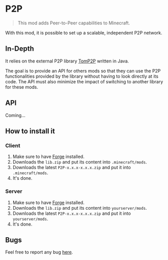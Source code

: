 # P2P

> This mod adds Peer-to-Peer capabilities to Minecraft.

With this mod, it is possible to set up a scalable, independent P2P network.

## In-Depth

It relies on the external P2P library [TomP2P](http://tomp2p.net/) written in Java.

The goal is to provide an API for others mods so that they can use the P2P functionalities provided by the library without having to look directly at its code. The API must also minimize the impact of switching to another library for these mods.

## API

Coming...

## How to install it

### Client

1. Make sure to have [Forge](http://www.minecraftforge.net/wiki/Installation/Universal) installed.
2. Downloads the `lib.zip` and put its content into `.minecraft/mods`.
3. Downloads the latest `P2P-x.x.x-x.x.x.zip` and put it into `.minecraft/mods`.
4. It's done.

### Server

1. Make sure to have [Forge](http://www.minecraftforge.net/wiki/Installation/Universal) installed.
2. Downloads the `lib.zip` and put its content into `yourserver/mods`.
2. Downloads the latest `P2P-x.x.x-x.x.x.zip` and put it into `yourserver/mods`.
3. It's done.

## Bugs

Feel free to report any bug [here](https://github.com/Nauja/Minecraft/issues).
